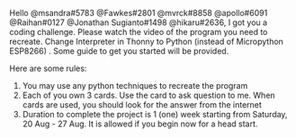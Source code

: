 Hello @msandra#5783 @Fawkes#2801 @mvrck#8858 @apollo#6091 @Raihan#0127 @Jonathan Sugianto#1498 @hikaru#2636, I got you a coding challenge. Please watch the video of the program you need to recreate. Change Interpreter in Thonny to Python (instead of Micropython ESP8266) . Some guide to get you started will be provided. 

Here are some rules:
1. You may use any python techniques to recreate the program
2. Each of you own 3 cards. Use the card to ask question to me. When cards are used, you should look for the answer from the internet
3. Duration to complete the project is 1 (one) week starting from Saturday, 20 Aug - 27 Aug. It is allowed if you begin now for a head start.

